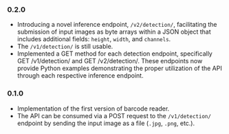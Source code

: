 
### 0.2.0
- Introducing a novel inference endpoint, `/v2/detection/`, facilitating the submission of input images as byte arrays within a JSON object that includes additional fields: `height`, `width`, and `channels`.
- The `/v1/detection/` is still usable.
- Implemented a GET method for each detection endpoint, specifically GET /v1/detection/ and GET /v2/detection/. These endpoints now provide Python examples demonstrating the proper utilization of the API through each respective inference endpoint.

### 0.1.0
- Implementation of the first version of barcode reader.
- The API can be consumed via a POST request to the `/v1/detection/` endpoint by sending the input image as a file (`.jpg`, `.png`, etc.).